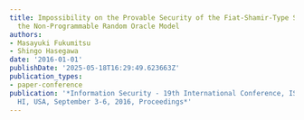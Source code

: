 ```yaml
---
title: Impossibility on the Provable Security of the Fiat-Shamir-Type Signatures in
  the Non-Programmable Random Oracle Model
authors:
- Masayuki Fukumitsu
- Shingo Hasegawa
date: '2016-01-01'
publishDate: '2025-05-18T16:29:49.623663Z'
publication_types:
- paper-conference
publication: '*Information Security - 19th International Conference, ISC 2016, Honolulu,
  HI, USA, September 3-6, 2016, Proceedings*'
---
```

